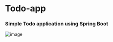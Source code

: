 # Todo-app
### Simple Todo application using Spring Boot



![image](https://user-images.githubusercontent.com/93449759/158749852-3625c84b-eedb-45e5-8393-57831ed5de08.png)

